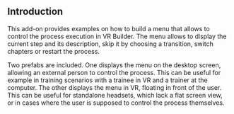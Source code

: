 ## Introduction

This add-on provides examples on how to build a menu that allows to control the process execution in VR Builder. The
menu allows to display the current step and its description, skip it by choosing a transition, switch chapters or
restart the process.

Two prefabs are included. One displays the menu on the desktop screen, allowing an external person to control the
process. This can be useful for example in training scenarios with a trainee in VR and a trainer at the computer.
The other displays the menu in VR, floating in front of the user. This can be useful for standalone headsets, which lack
a flat screen view, or in cases where the user is supposed to control the process themselves.
